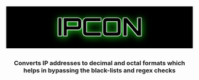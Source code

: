 <h1 align="center">
<br>
  <a href="https://github.com/synacktraa/ipcon"><img src="  
./assets/ipcon.png" alt="ipcon" sty></a>
<br>
<h3 align="center">Converts IP addresses to decimal and octal formats which helps in bypassing the black-lists and regex checks</h3>
